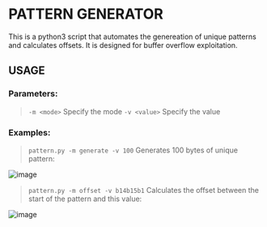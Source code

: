 # PATTERN GENERATOR

This is a python3 script that automates the genereation of unique patterns and calculates offsets. It is designed for buffer overflow exploitation.

## USAGE

### Parameters:

> `-m <mode>` Specify the mode
> `-v <value>` Specify the value

### Examples:

> `pattern.py -m generate -v 100` Generates 100 bytes of unique pattern:

![image](https://github.com/user-attachments/assets/0eaf9a98-4b94-481c-92ee-ebb1ecc323c7)
> `pattern.py -m offset -v b14b15b1` Calculates the offset between the start of the pattern and this value:

![image](https://github.com/user-attachments/assets/cbe182a9-421b-474f-80aa-c3ede6bdf868)
